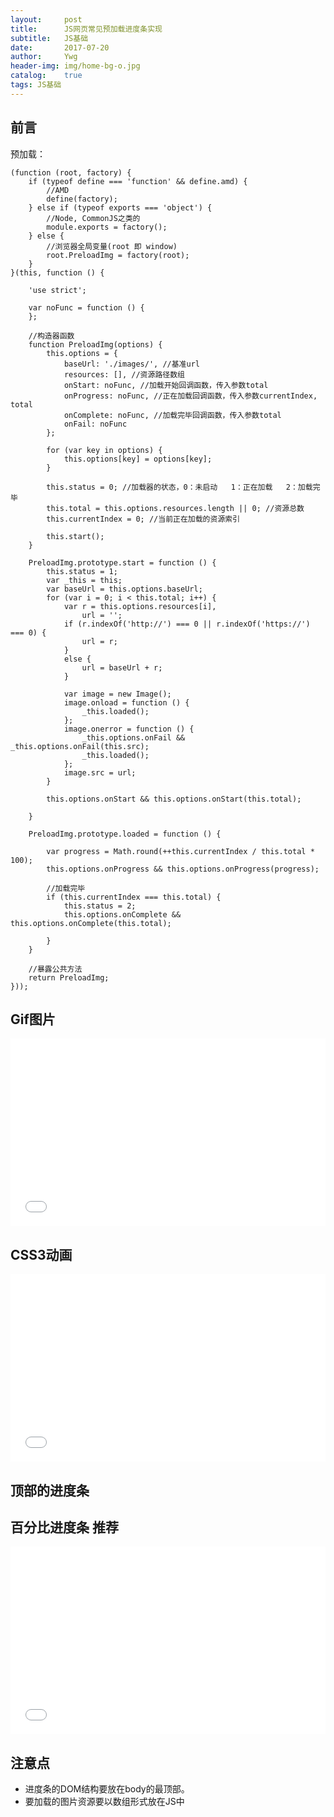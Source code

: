 ```yaml
---
layout:     post
title:      JS网页常见预加载进度条实现
subtitle:   JS基础
date:       2017-07-20
author:     Ywg
header-img: img/home-bg-o.jpg
catalog:    true
tags: JS基础
---
```

## 前言
预加载：
``` 
(function (root, factory) {
    if (typeof define === 'function' && define.amd) {
        //AMD
        define(factory);
    } else if (typeof exports === 'object') {
        //Node, CommonJS之类的
        module.exports = factory();
    } else {
        //浏览器全局变量(root 即 window)
        root.PreloadImg = factory(root);
    }
}(this, function () {

    'use strict';

    var noFunc = function () {
    };

    //构造器函数
    function PreloadImg(options) {
        this.options = {
            baseUrl: './images/', //基准url
            resources: [], //资源路径数组
            onStart: noFunc, //加载开始回调函数，传入参数total
            onProgress: noFunc, //正在加载回调函数，传入参数currentIndex, total
            onComplete: noFunc, //加载完毕回调函数，传入参数total
            onFail: noFunc
        };

        for (var key in options) {
            this.options[key] = options[key];
        }

        this.status = 0; //加载器的状态，0：未启动   1：正在加载   2：加载完毕
        this.total = this.options.resources.length || 0; //资源总数
        this.currentIndex = 0; //当前正在加载的资源索引

        this.start();
    }

    PreloadImg.prototype.start = function () {
        this.status = 1;
        var _this = this;
        var baseUrl = this.options.baseUrl;
        for (var i = 0; i < this.total; i++) {
            var r = this.options.resources[i],
                url = '';
            if (r.indexOf('http://') === 0 || r.indexOf('https://') === 0) {
                url = r;
            }
            else {
                url = baseUrl + r;
            }

            var image = new Image();
            image.onload = function () {
                _this.loaded();
            };
            image.onerror = function () {
                _this.options.onFail && _this.options.onFail(this.src);
                _this.loaded();
            };
            image.src = url;
        }

        this.options.onStart && this.options.onStart(this.total);

    }

    PreloadImg.prototype.loaded = function () {

        var progress = Math.round(++this.currentIndex / this.total * 100);
        this.options.onProgress && this.options.onProgress(progress);

        //加载完毕
        if (this.currentIndex === this.total) {
            this.status = 2;
            this.options.onComplete && this.options.onComplete(this.total);

        }
    }

    //暴露公共方法
    return PreloadImg;
}));
``` 

## Gif图片 

<iframe height='300' scrolling='no' title='rwXxwx' src='//codepen.io/ywg228/embed/rwXxwx/?height=265&theme-id=0&default-tab=css,result&embed-version=2' frameborder='no' allowtransparency='true' allowfullscreen='true' style='width: 100%;'>See the Pen <a href='https://codepen.io/ywg228/pen/rwXxwx/'>rwXxwx</a> by Mr.Yang (<a href='https://codepen.io/ywg228'>@ywg228</a>) on <a href='https://codepen.io'>CodePen</a>.
</iframe>

## CSS3动画

<iframe height='300' scrolling='no' title='bRXEMJ' src='//codepen.io/ywg228/embed/bRXEMJ/?height=326&theme-id=0&default-tab=css,result&embed-version=2' frameborder='no' allowtransparency='true' allowfullscreen='true' style='width: 100%;'>See the Pen <a href='https://codepen.io/ywg228/pen/bRXEMJ/'>bRXEMJ</a> by Mr.Yang (<a href='https://codepen.io/ywg228'>@ywg228</a>) on <a href='https://codepen.io'>CodePen</a>.
</iframe>

## 顶部的进度条


## 百分比进度条 推荐

<iframe height='300' scrolling='no' title='VWoabg' src='//codepen.io/ywg228/embed/VWoabg/?height=301&theme-id=0&default-tab=js,result&embed-version=2' frameborder='no' allowtransparency='true' allowfullscreen='true' style='width: 100%;'>See the Pen <a href='https://codepen.io/ywg228/pen/VWoabg/'>VWoabg</a> by Mr.Yang (<a href='https://codepen.io/ywg228'>@ywg228</a>) on <a href='https://codepen.io'>CodePen</a>.
</iframe>

## 注意点
- 进度条的DOM结构要放在body的最顶部。
- 要加载的图片资源要以数组形式放在JS中
